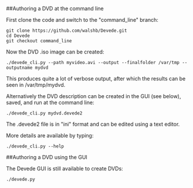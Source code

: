 ##Authoring a DVD at the command line

First clone the code and switch to the "command_line" branch:

```
git clone https://github.com/walshb/Devede.git
cd Devede
git checkout command_line
```

Now the DVD .iso image can be created:

```
./devede_cli.py --path myvideo.avi --output --finalfolder /var/tmp --outputname mydvd
```

This produces quite a lot of verbose output, after which the results can be seen in /var/tmp/mydvd.

Alternatively the DVD description can be created in the GUI (see below), saved, and run at the command line:

```
./devede_cli.py mydvd.devede2
```

The .devede2 file is in "ini" format and can be edited using a text editor.

More details are available by typing:

```
./devede_cli.py --help
```

##Authoring a DVD using the GUI

The Devede GUI is still available to create DVDs:

```
./devede.py
```
